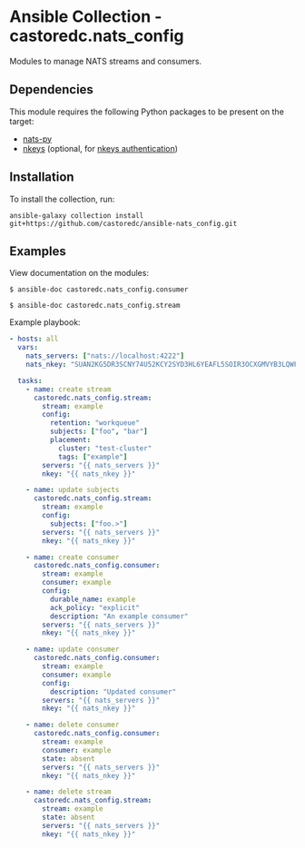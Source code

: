 # Ansible Collection - castoredc.nats_config

Modules to manage NATS streams and consumers.

## Dependencies

This module requires the following Python packages to be present on the target:

- [nats-py]
- [nkeys] (optional, for [nkeys authentication])

## Installation

To install the collection, run:

```shell
ansible-galaxy collection install git+https://github.com/castoredc/ansible-nats_config.git
```

## Examples

View documentation on the modules:

```shell
$ ansible-doc castoredc.nats_config.consumer

$ ansible-doc castoredc.nats_config.stream
```

Example playbook:

```yaml
- hosts: all
  vars:
    nats_servers: ["nats://localhost:4222"]
    nats_nkey: "SUAN2KG5DR3SCNY74U52KCY2SYD3HL6YEAFL5SOIR3OCXGMVYB3LQWFJ7E"

  tasks:
    - name: create stream
      castoredc.nats_config.stream:
        stream: example
        config:
          retention: "workqueue"
          subjects: ["foo", "bar"]
          placement:
            cluster: "test-cluster"
            tags: ["example"]
        servers: "{{ nats_servers }}"
        nkey: "{{ nats_nkey }}"

    - name: update subjects
      castoredc.nats_config.stream:
        stream: example
        config:
          subjects: ["foo.>"]
        servers: "{{ nats_servers }}"
        nkey: "{{ nats_nkey }}"

    - name: create consumer
      castoredc.nats_config.consumer:
        stream: example
        consumer: example
        config:
          durable_name: example
          ack_policy: "explicit"
          description: "An example consumer"
        servers: "{{ nats_servers }}"
        nkey: "{{ nats_nkey }}"

    - name: update consumer
      castoredc.nats_config.consumer:
        stream: example
        consumer: example
        config:
          description: "Updated consumer"
        servers: "{{ nats_servers }}"
        nkey: "{{ nats_nkey }}"

    - name: delete consumer
      castoredc.nats_config.consumer:
        stream: example
        consumer: example
        state: absent
        servers: "{{ nats_servers }}"
        nkey: "{{ nats_nkey }}"

    - name: delete stream
      castoredc.nats_config.stream:
        stream: example
        state: absent
        servers: "{{ nats_servers }}"
        nkey: "{{ nats_nkey }}"
```

[nats-py]: https://pypi.org/project/nats-py/
[nkeys authentication]: https://docs.nats.io/running-a-nats-service/configuration/securing_nats/auth_intro/nkey_auth
[nkeys]: https://pypi.org/project/nkeys/
